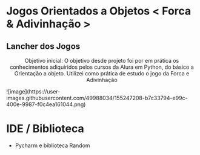 # Jogos Orientados a Objetos < Forca & Adivinhação >
## Lancher dos Jogos

<p align="center">
    Objetivo inicial: O objetivo desde projeto foi por em prática os conhecimentos adiquiridos pelos cursos da Alura em Python, do básico a Orientação a objeto. Utilizei como prática de estudo o jogo da Forca e Adivinhação</p>
![image](https://user-images.githubusercontent.com/49988034/155247208-b7c33794-e99c-400e-9987-f0c4ea161044.png)

IDE / Biblioteca
=================
<!--ts-->
   * Pycharm e biblioteca Random
<!--te-->
